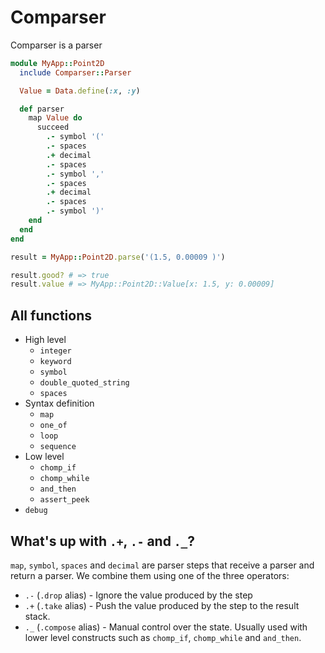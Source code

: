 # Comparser

Comparser is a parser 

```ruby
module MyApp::Point2D
  include Comparser::Parser

  Value = Data.define(:x, :y)

  def parser
    map Value do
      succeed
        .- symbol '('
        .- spaces
        .+ decimal
        .- spaces
        .- symbol ','
        .- spaces
        .+ decimal
        .- spaces
        .- symbol ')'
    end
  end
end

result = MyApp::Point2D.parse('(1.5, 0.00009 )')

result.good? # => true
result.value # => MyApp::Point2D::Value[x: 1.5, y: 0.00009]
```

## All functions

* High level
  * `integer`
  * `keyword`
  * `symbol`
  * `double_quoted_string`
  * `spaces`
* Syntax definition
  * `map`
  * `one_of`
  * `loop`
  * `sequence`
* Low level
  * `chomp_if`
  * `chomp_while`
  * `and_then`
  * `assert_peek`
* `debug`

## What's up with `.+`, `.-` and `._`?

`map`, `symbol`, `spaces` and `decimal` are parser steps that receive
a parser and return a parser. We combine them using one of the three operators:

* `.-` (`.drop` alias) - Ignore the value produced by the step
* `.+` (`.take` alias) - Push the value produced by the step to the result stack.
* `._` (`.compose` alias) - Manual control over the state. Usually used with lower level constructs such as `chomp_if`, `chomp_while` and `and_then`.
